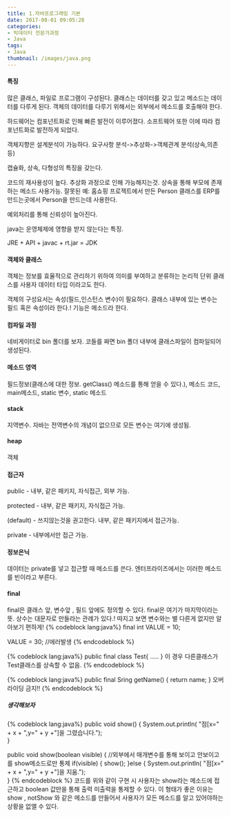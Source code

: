 ```yaml
---
title: 1.자바프로그래밍 기본
date: 2017-08-01 09:05:28
categories:
- 빅데이터 전문가과정
- Java
tags:
- Java
thumbnail: /images/java.png
---
```


#### 특징
많은 클래스, 파일로 프로그램이 구성된다. 클래스는 데이터를 갖고 있고 메소드는 데이터를 다루게 된다. 객체의 데이터를 다루기 위해서는 외부에서 메소드를 호출해야 한다.

하드웨어는 컴포넌트화로 인해 빠른 발전이 이루어졌다. 소프트웨어 또한 이에 따라 컴포넌트화로 발전하게 되었다.

객체지향은 설계분석이 가능하다. 요구사항 분석->추상화->객체관계 분석(상속,의존 등)

캡슐화, 상속, 다형성의 특징을 갖는다.

코드의 재사용성이 높다. 추상화 과정으로 인해 가능해지는것. 상속을 통해 부모에 존재하는 메소드 사용가능.
잘못된 예: 홈쇼핑 프로젝트에서 만든 Person 클래스를 ERP를 만드는곳에서 Person을 만드는데 사용한다.

예외처리를 통해 신뢰성이 높아진다.

java는 운영체제에 영향을 받지 않는다는 특징.

JRE + API + javac + rt.jar = JDK

#### 객체와 클래스
객체는 정보를 효율적으로 관리하기 위하여 의미를 부여하고 분류하는 논리적 단위
클래스를 사용자 데이터 타입 이라고도 한다.

객체의 구성요서는 속성(필드,인스턴스 변수)이 필요하다.
클래스 내부에 있는 변수는 필드 혹은 속성이라 한다.!
기능은 메소드라 한다.

#### 컴파일 과정
네비게이터로 bin 폴더를 보자.
코들를 짜면 bin 폴더 내부에 클래스파일이 컴파일되어 생성된다.



#### 메소드 영역
필드정보(클래스에 대한 정보. getClass() 메소드를 통해 얻을 수 있다.), 메소드 코드, main메소드, static 변수, static 메소드
#### stack
지역변수. 자바는 전역변수의 개념이 없으므로 모든 변수는 여기에 생성됨.
#### heap
객체

#### 접근자
public - 내부, 같은 패키지, 자식접근, 외부 가능.

protected - 내부, 같은 패키지, 자식접근 가능.

(default) - 쓰지않는것을 권고한다. 내부, 같은 패키지에서 접근가능.

private - 내부에서만 접근 가능.

#### 정보은닉
데이터는 private를 넣고 접근할 때 메소드를 쓴다. 엔터프라이즈에서는 이러한 메소드를 빈이라고 부른다.


#### final
final은 클래스 앞, 변수앞 , 필드 앞에도 정의할 수 있다.
final은 여기가 마지막이라는 뜻.
상수는 대문자로 만들라는 관례가 있다.!
따지고 보면 변수와는 별 다른게 없지만 알아보기 편하게!
{% codeblock lang:java%}
final int VALUE = 10;

VALUE = 30; //에러발생
{% endcodeblock %}

{% codeblock lang:java%}
public final class Test{
.....
}
이 경우 다른클래스가 Test클래스를 상속할 수 없음.
{% endcodeblock %}

{% codeblock lang:java%}
public final Sring getName() {
  return name;
}
오버라이딩 금지!!
{% endcodeblock %}

##### 생각해보자
{% codeblock lang:java%}
public void show() {
    System.out.println( "점[x=" + x + ",y=" + y +"]을 그렸습니다.");			
  }

public void show(boolean visible) {	//외부에서 매개변수를 통해 보이고 안보이고를 show메소드로만 통제
  if(visible) {
    show();
  }else {
    System.out.println( "점[x=" + x + ",y=" + y +"]을 지움.");			
  }
{% endcodeblock %}
코드를 위와 같이 구현 시 사용자는 show라는 메소드에 접근하고 boolean 값만을 통해 출력 미출력을 통제할 수 있다. 이 형태가 좋은 이유는 show , notShow 와 같은 메소드를 만들어서 사용자가 모든 메소드를 알고 있어야하는 상황을 없앨 수 있다.
